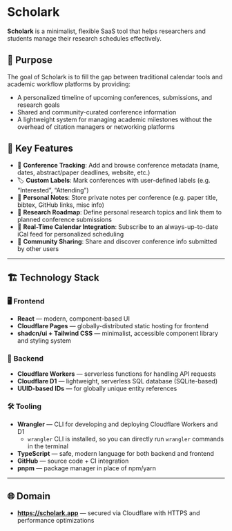 # Scholark

**Scholark** is a minimalist, flexible SaaS tool that helps researchers and students manage their research schedules effectively.

## 🎯 Purpose

The goal of Scholark is to fill the gap between traditional calendar tools and academic workflow platforms by providing:

- A personalized timeline of upcoming conferences, submissions, and research goals
- Shared and community-curated conference information
- A lightweight system for managing academic milestones without the overhead of citation managers or networking platforms

## 🧰 Key Features

- 📅 **Conference Tracking**: Add and browse conference metadata (name, dates, abstract/paper deadlines, website, etc.)
- 🏷️ **Custom Labels**: Mark conferences with user-defined labels (e.g. “Interested”, “Attending”)
- 🧠 **Personal Notes**: Store private notes per conference (e.g. paper title, bibtex, GitHub links, misc info)
- 🧭 **Research Roadmap**: Define personal research topics and link them to planned conference submissions
- 🔁 **Real-Time Calendar Integration**: Subscribe to an always-up-to-date iCal feed for personalized scheduling
- 👥 **Community Sharing**: Share and discover conference info submitted by other users

---

## 🏗️ Technology Stack

### 🖥️ **Frontend**

- **React** — modern, component-based UI
- **Cloudflare Pages** — globally-distributed static hosting for frontend
- **shadcn/ui + Tailwind CSS** — minimalist, accessible component library and styling system

### 🧠 **Backend**

- **Cloudflare Workers** — serverless functions for handling API requests
- **Cloudflare D1** — lightweight, serverless SQL database (SQLite-based)
- **UUID-based IDs** — for globally unique entity references

### 🛠️ **Tooling**

- **Wrangler** — CLI for developing and deploying Cloudflare Workers and D1
  - `wrangler` CLI is installed, so you can directly run `wrangler` commands in the terminal
- **TypeScript** — safe, modern language for both backend and frontend
- **GitHub** — source code + CI integration
- **pnpm** — package manager in place of npm/yarn

---

## 🌐 Domain

- **<https://scholark.app>** — secured via Cloudflare with HTTPS and performance optimizations
